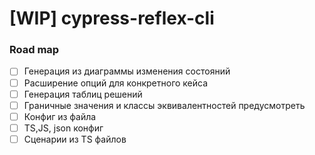 [WIP] cypress-reflex-cli
=============

### Road map

- [ ] Генерация из диаграммы изменения состояний
- [ ] Расширение опций для конкретного кейса
- [ ] Генерация таблиц решений
- [ ] Граничные значения и классы эквивалентностей предусмотреть
- [ ] Конфиг из файла
- [ ] TS,JS, json конфиг
- [ ] Сценарии из TS файлов
